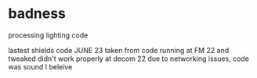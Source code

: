 # badness
processing lighting code

lastest shields code JUNE 23
taken from code running at FM 22 and tweaked 
didn't work properly at decom 22 due to networking issues, code was sound I beleive


